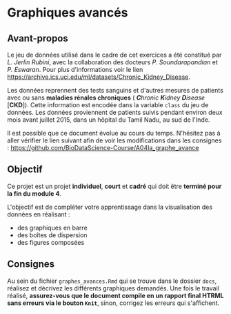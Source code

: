 # Graphiques avancés

## Avant-propos

Le jeu de données utilisé dans le cadre de cet exercices a été constitué par *L. Jerlin Rubini*, avec la collaboration des docteurs *P. Soundarapandian* et *P. Eswaran*. Pour plus d'informations voir le lien https://archive.ics.uci.edu/ml/datasets/Chronic_Kidney_Disease.

Les données reprennent des tests sanguins et d'autres mesures de patients avec ou sans **maladies rénales chroniques** ( _**C**hronic **K**idney **D**isease_ [__CKD__]). Cette information est encodée dans la variable `class` du jeu de données. Les données proviennent de patients suivis pendant environ deux mois avant juillet 2015, dans un hôpital du Tamil Nadu, au sud de l'Inde.

Il est possible que ce document évolue au cours du temps. N'hésitez pas à aller vérifier le lien suivant afin de voir les modifications dans les consignes : https://github.com/BioDataScience-Course/A04Ia_graphe_avance

## Objectif

Ce projet est un projet **individuel**, **court** et **cadré** qui doit être **terminé pour la fin du module 4**.

L'objectif est de compléter votre apprentissage dans la visualisation des données en réalisant :

- des graphiques en barre
- des boîtes de dispersion
- des figures composées

## Consignes 

Au sein du fichier `graphes_avances.Rmd` qui se trouve dans le dossier `docs`, réalisez et décrivez les différents graphiques demandés. Une fois le travail réalisé, **assurez-vous que le document compile en un rapport final HTRML sans erreurs via le bouton `Knit`**, sinon, corrigez les erreurs qui s'affichent.
